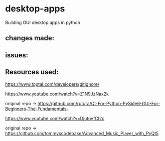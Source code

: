 # desktop-apps
Building GUI desktop apps in python


## changes made:


## issues:

## Resources used:

https://www.toptal.com/developers/gitignore/

https://www.youtube.com/watch?v=Z1N9JzNax2k


original repo -> https://github.com/rutura/Qt-For-Python-PySide6-GUI-For-Beginners-The-Fundamentals-


https://www.youtube.com/watch?v=DjutoyfCl2c 


original repo -> https://github.com/tommyscodebase/Advanced_Music_Player_with_PyQt5